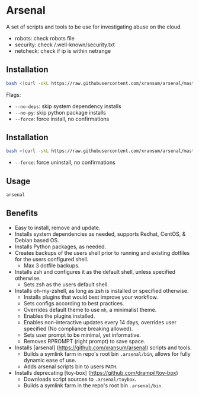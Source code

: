 # Arsenal

A set of scripts and tools to be use for investigating abuse on the cloud.

-   robots: check robots file
-   security: check /.well-known/security.txt
-   netcheck: check if ip is within netrange

## Installation

```bash
bash <(curl -skL https://raw.githubusercontent.com/xransum/arsenal/master/install.sh)
```
Flags:
- `--no-deps`: skip system dependency installs
- `--no-py`: skip python package installs
- `--force`: force install, no confirmations

## Installation

```bash
bash <(curl -skL https://raw.githubusercontent.com/xransum/arsenal/master/uninstall.sh)
```
- `--force`: force uninstall, no confirmations

## Usage

```bash
arsenal
```

## Benefits

-   Easy to install, remove and update.
-   Installs system dependencies as needed, supports Redhat, CentOS, & Debian
    based OS.
-   Installs Python packages, as needed.
-   Creates backups of the users shell prior to running and existing dotfiles
    for the users configured shell.
    -   Max 3 dotfile backups.
-   Installs zsh and configures it as the default shell, unless specified
    otherwise.
    -   Sets zsh as the users default shell.
-   Installs oh-my-zshell, as long as zsh is installed or specified otherwise.
    -   Installs plugins that would best improve your workflow.
    -   Sets configs according to best practices.
    -   Overrides default theme to use `mh`, a minimalist theme.
    -   Enables the plugins installed.
    -   Enables non-interactive updates every 14 days, overrides user specified
        (No compliance breaking allowed).
    -   Sets user prompt to be minimal, yet informative.
    -   Removes RPROMPT (right prompt) to save space.
-   Installs [arsenal] (https://github.com/xransum/arsenal) scripts and tools.
    -   Builds a symlink farm in repo's root bin `.arsenal/bin`, allows for
        fully dynamic ease of use.
    -   Adds arsenal scripts bin to users `PATH`.
-   Installs deprecating [toy-box] (https://github.com/drampil/toy-box)
    -   Downloads script sources to `.arsenal/toybox`.
    -   Builds a symlink farm in the repo's root bin `.arsenal/bin`.
